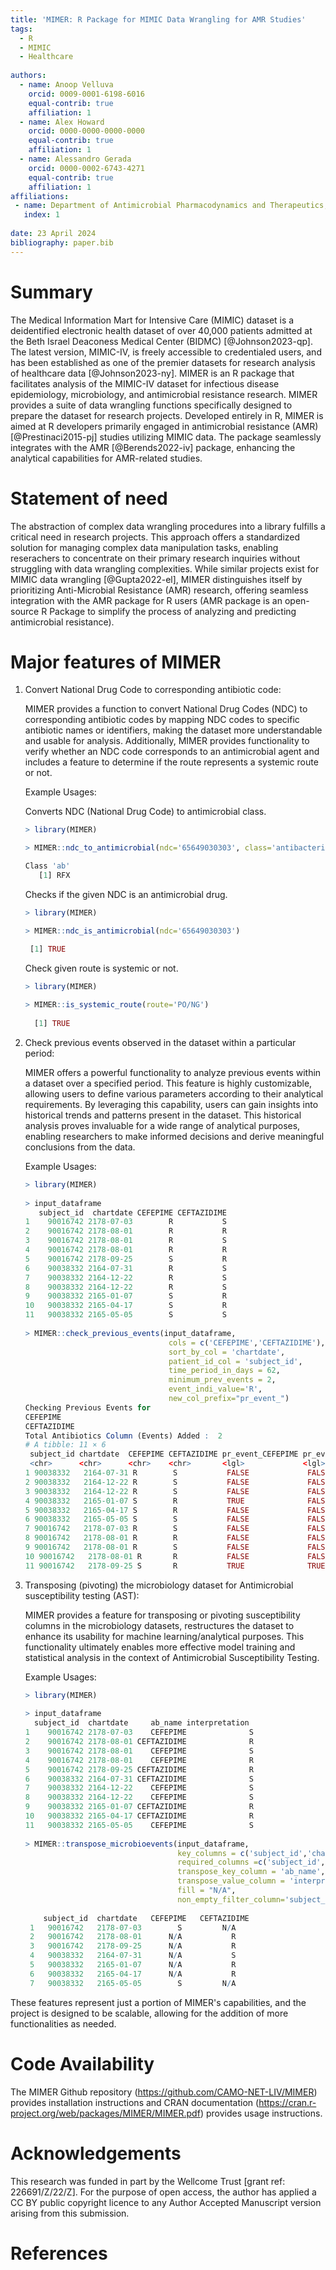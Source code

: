 ```yaml
---
title: 'MIMER: R Package for MIMIC Data Wrangling for AMR Studies'
tags:
  - R
  - MIMIC
  - Healthcare
  
authors:
  - name: Anoop Velluva
    orcid: 0009-0001-6198-6016
    equal-contrib: true
    affiliation: 1
  - name: Alex Howard
    orcid: 0000-0000-0000-0000
    equal-contrib: true
    affiliation: 1
  - name: Alessandro Gerada
    orcid: 0000-0002-6743-4271
    equal-contrib: true 
    affiliation: 1
affiliations:
 - name: Department of Antimicrobial Pharmacodynamics and Therapeutics, Institute of Systems, Molecular and Integrative Biology, University of Liverpool, Liverpool, United Kingdom
   index: 1
   
date: 23 April 2024
bibliography: paper.bib
---
```


# Summary

The Medical Information Mart for Intensive Care (MIMIC) dataset is a deidentified electronic health dataset of over 40,000 patients admitted at the Beth Israel Deaconess Medical Center (BIDMC) [@Johnson2023-qp]. The latest version, MIMIC-IV, is freely accessible to credentialed users, and has been established as one of the premier datasets for research analysis of healthcare data [@Johnson2023-ny]. MIMER is an R package that facilitates analysis of the MIMIC-IV dataset for infectious disease epidemiology, microbiology, and antimicrobial resistance research. MIMER provides a suite of data wrangling functions specifically designed to prepare the dataset for research projects. Developed entirely in R, MIMER is aimed at R developers primarily engaged in antimicrobial resistance (AMR) [@Prestinaci2015-pj] studies utilizing MIMIC data. The package seamlessly integrates with the AMR [@Berends2022-iv] package, enhancing the analytical capabilities for AMR-related studies.

# Statement of need

The abstraction of complex data wrangling procedures into a library fulfills a critical need in research projects. This approach offers a standardized solution for managing complex data manipulation tasks, enabling reserachers to concentrate on their primary research inquiries without struggling with data wrangling complexities. While similar projects exist for MIMIC data wrangling [@Gupta2022-el], MIMER distinguishes itself by prioritizing Anti-Microbial Resistance (AMR) research, offering seamless integration with the AMR package for R users (AMR package is an open-source R Package to simplify the process of analyzing and predicting antimicrobial resistance).

# Major features of MIMER

1.  Convert National Drug Code to corresponding antibiotic code:

    MIMER provides a function to convert National Drug Codes (NDC) to corresponding antibiotic codes by mapping NDC codes to specific antibiotic names or identifiers, making the dataset more understandable and usable for analysis. Additionally, MIMER provides functionality to verify whether an NDC code corresponds to an antimicrobial agent and includes a feature to determine if the route represents a systemic route or not.
    
     Example Usages:
     
     Converts NDC (National Drug Code) to antimicrobial class.
     
     ```r
     > library(MIMER)
     
     > MIMER::ndc_to_antimicrobial(ndc='65649030303', class='antibacterial')
     
     Class 'ab'
        [1] RFX
     ```

    Checks if the given NDC is an antimicrobial drug.
    
     ```r
     > library(MIMER)
     
     > MIMER::ndc_is_antimicrobial(ndc='65649030303')
     
      [1] TRUE
     ```
     
    Check given route is systemic or not.
      
      ```r
      > library(MIMER)
        
      > MIMER::is_systemic_route(route='PO/NG')
         
        [1] TRUE
      ```
    
    
2.  Check previous events observed in the dataset within a particular period:

    MIMER offers a powerful functionality to analyze previous events within a dataset over a specified period. This feature is highly customizable, allowing users to define various parameters according to their analytical requirements. By leveraging this capability, users can gain insights into historical trends and patterns present in the dataset. This historical analysis proves invaluable for a wide range of analytical purposes, enabling researchers to make informed decisions and derive meaningful conclusions from the data.
    
    Example Usages:
        
    ```r
    > library(MIMER)
      
    > input_dataframe
       subject_id  chartdate CEFEPIME CEFTAZIDIME
    1    90016742 2178-07-03        R           S
    2    90016742 2178-08-01        R           R
    3    90016742 2178-08-01        R           S
    4    90016742 2178-08-01        R           R
    5    90016742 2178-09-25        S           R
    6    90038332 2164-07-31        R           S
    7    90038332 2164-12-22        R           S
    8    90038332 2164-12-22        R           S
    9    90038332 2165-01-07        S           R
    10   90038332 2165-04-17        S           R
    11   90038332 2165-05-05        S           S
     
    > MIMER::check_previous_events(input_dataframe,
                                    cols = c('CEFEPIME','CEFTAZIDIME'),
                                    sort_by_col = 'chartdate',
                                    patient_id_col = 'subject_id',
                                    time_period_in_days = 62,
                                    minimum_prev_events = 2,
                                    event_indi_value='R', 
                                    new_col_prefix="pr_event_")
    Checking Previous Events for 
    CEFEPIME
    CEFTAZIDIME
    Total Antibiotics Column (Events) Added :  2
    # A tibble: 11 × 6
     subject_id chartdate  CEFEPIME CEFTAZIDIME pr_event_CEFEPIME pr_event_CEFTAZIDIME
     <chr>      <chr>      <chr>    <chr>       <lgl>             <lgl>               
    1 90038332   2164-07-31 R        S           FALSE             FALSE               
    2 90038332   2164-12-22 R        S           FALSE             FALSE               
    3 90038332   2164-12-22 R        S           FALSE             FALSE               
    4 90038332   2165-01-07 S        R           TRUE              FALSE               
    5 90038332   2165-04-17 S        R           FALSE             FALSE               
    6 90038332   2165-05-05 S        S           FALSE             FALSE               
    7 90016742   2178-07-03 R        S           FALSE             FALSE               
    8 90016742   2178-08-01 R        R           FALSE             FALSE               
    9 90016742   2178-08-01 R        S           FALSE             FALSE               
    10 90016742   2178-08-01 R       R           FALSE             FALSE               
    11 90016742   2178-09-25 S       R           TRUE              TRUE
    ```

3.  Transposing (pivoting) the microbiology dataset for Antimicrobial susceptibility testing (AST):

    MIMER provides a feature for transposing or pivoting susceptibility columns in the microbiology datasets, restructures the dataset to enhance its usability for machine learning/analytical purposes. This functionality ultimately enables more effective model training and statistical analysis in the context of Antimicrobial Susceptibility Testing.
    
    Example Usages:
    
     ```r
     > library(MIMER)
      
     > input_dataframe
       subject_id  chartdate     ab_name interpretation
    1    90016742 2178-07-03    CEFEPIME              S
    2    90016742 2178-08-01 CEFTAZIDIME              R
    3    90016742 2178-08-01    CEFEPIME              S
    4    90016742 2178-08-01    CEFEPIME              R
    5    90016742 2178-09-25 CEFTAZIDIME              R
    6    90038332 2164-07-31 CEFTAZIDIME              S
    7    90038332 2164-12-22    CEFEPIME              S
    8    90038332 2164-12-22    CEFEPIME              S
    9    90038332 2165-01-07 CEFTAZIDIME              R
    10   90038332 2165-04-17 CEFTAZIDIME              R
    11   90038332 2165-05-05    CEFEPIME              S
       
     > MIMER::transpose_microbioevents(input_dataframe, 
                                       key_columns = c('subject_id','chartdate','ab_name') ,
                                       required_columns =c('subject_id','chartdate'),
                                       transpose_key_column = 'ab_name',
                                       transpose_value_column = 'interpretation',
                                       fill = "N/A", 
                                       non_empty_filter_column='subject_id')
                                       
         subject_id  chartdate   CEFEPIME   CEFTAZIDIME
      1   90016742   2178-07-03        S         N/A
      2   90016742   2178-08-01      N/A           R
      3   90016742   2178-09-25      N/A           R
      4   90038332   2164-07-31      N/A           S
      5   90038332   2165-01-07      N/A           R
      6   90038332   2165-04-17      N/A           R
      7   90038332   2165-05-05        S         N/A
      ```

These features represent just a portion of MIMER's capabilities, and the project is designed to be scalable, allowing for the addition of more functionalities as needed.

# Code Availability
 The MIMER Github repository (https://github.com/CAMO-NET-LIV/MIMER) provides installation instructions and CRAN documentation     (https://cran.r-project.org/web/packages/MIMER/MIMER.pdf) provides usage instructions.

# Acknowledgements

This research was funded in part by the Wellcome Trust [grant ref: 226691/Z/22/Z]. For the purpose of open access, the author has applied a CC BY public copyright licence to any Author Accepted Manuscript version arising from this submission.

# References
